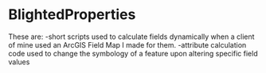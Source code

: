 # BlightedProperties
These are:
  -short scripts used to calculate fields dynamically when a client of mine used an ArcGIS Field Map I made for them.
  -attribute calculation code used to change the symbology of a feature upon altering specific field values
